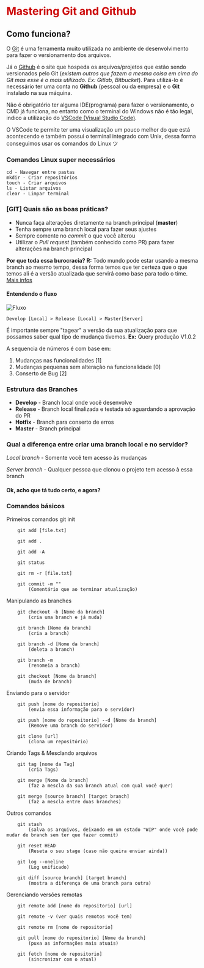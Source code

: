 # <span style="color:#cc0000">Mastering Git and Github </span>

## Como funciona?

O [Git](https://git-scm.com) é uma ferramenta muito utilizada no ambiente de desenvolvimento para fazer o versionamento dos arquivos.

Já o [Github](https://github.com) é o site que hospeda os arquivos/projetos que estão sendo versionados pelo Git (*existem outros que fazem a mesma coisa em cima do Git mas esse é o mais utilizado. Ex: Gitlab, Bitbucket*). Para utilizá-lo é necessário ter uma conta no **Github** (pessoal ou da empresa) e o **Git** instalado na sua máquina.

Não é obrigatório ter alguma IDE(programa) para fazer o versionamento, o CMD já funciona, no entanto como o terminal do Windows não é tão legal, indico a utilização do [VSCode (Visual Studio Code)](https://code.visualstudio.com).

O VSCode te permite ter uma visualização um pouco melhor do que está acontecendo e também possui o terminal integrado com Unix, dessa forma conseguimos usar os comandos do Linux ツ

### Comandos Linux super necessários
    cd - Navegar entre pastas
    mkdir - Criar repositórios
    touch - Criar arquivos
    ls - Listar arquivos
    clear - Limpar terminal


### [GIT] Quais são as boas práticas?

- Nunca faça alterações diretamente na branch principal (**master**)
- Tenha sempre uma branch local para fazer seus ajustes
- Sempre comente no *commit* o que você alterou 
- Utilizar o *Pull request* (também conhecido como PR) para fazer alterações na branch principal

**Por que toda essa burocracia? R:** Todo mundo pode estar usando a mesma branch ao mesmo tempo, dessa forma temos que ter certeza que o que temos ali é a versão atualizada que servirá como base para todo o time. [Mais infos](https://git-scm.com/book/pt-br/v1/Git-Distribu%C3%ADdo-Contribuindo-Para-Um-Projeto)

#### Entendendo o fluxo

![Fluxo](https://static.imasters.com.br/wp-content/uploads/2013/10/git-workflow-release-cycle-4maintenance.png)


    Develop [Local] > Release [Local] > Master[Server]

É importante sempre "tagear" a versão da sua atualização para que possamos saber qual tipo de mudança tivemos. **Ex:** Query produção V1.0.2 

A sequencia de números é com base em:
1. Mudanças nas funcionalidades [1]
2. Mudanças pequenas sem alteração na funcionalidade [0]
3. Conserto de Bug [2]


### Estrutura das Branches

- **Develop** - Branch local onde você desenvolve
- **Release** - Branch local finalizada e testada só aguardando a aprovação do PR
- **Hotfix** - Branch para conserto de erros
- **Master** - Branch principal


### Qual a diferença entre criar uma branch local e no servidor?

*Local branch* - Somente você tem acesso às mudanças

*Server branch* - Qualquer pessoa que clonou o projeto tem acesso à essa branch


#### Ok, acho que tá tudo certo, e agora?


### Comandos básicos


Primeiros comandos
        git init

        git add [file.txt]

        git add .

        git add -A

        git status

        git rm -r [file.txt]

        git commit -m "" 
            (Comentário que ao terminar atualização)


Manipulando as branches

        git checkout -b [Nome da branch] 
            (cria uma branch e já muda)

        git branch [Nome da branch]
            (cria a branch)

        git branch -d [Nome da branch]  
            (deleta a branch)

        git branch -m
            (renomeia a branch)

        git checkout [Nome da branch]
            (muda de branch)

Enviando para o servidor

        git push [nome do repositorio] 
            (envia essa informação para o servidor)

        git push [nome do repositorio] --d [Nome da branch] 
            (Remove uma branch do servidor)

        git clone [url]
            (clona um repositório)


Criando Tags & Mesclando arquivos

        git tag [nome da Tag]
            (cria Tags)

        git merge [Nome da branch] 
            (faz a mescla da sua branch atual com qual você quer)

        git merge [source branch] [target branch] 
            (faz a mescla entre duas branches)


Outros comandos

        git stash 
            (salva os arquivos, deixando em um estado "WIP" onde você pode mudar de branch sem ter que fazer commit)

        git reset HEAD 
            (Reseta o seu stage (caso não queira enviar ainda))

        git log --oneline
            (Log unificado)

        git diff [source branch] [target branch] 
            (mostra a diferença de uma branch para outra)

Gerenciando versões remotas

        git remote add [nome do repositorio] [url]

        git remote -v (ver quais remotos você tem)

        git remote rm [nome do repositorio] 

        git pull [nome do repositorio] [Nome da branch] 
            (puxa as informações mais atuais)

        git fetch [nome do repositorio] 
            (sincronizar com o atual)


